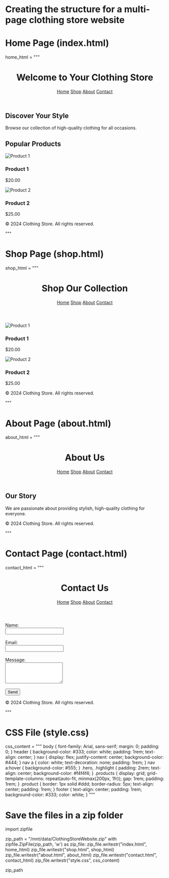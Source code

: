 # Creating the structure for a multi-page clothing store website

# Home Page (index.html)
home_html = """
<!DOCTYPE html>
<html lang="en">
<head>
    <meta charset="UTF-8">
    <meta name="viewport" content="width=device-width, initial-scale=1.0">
    <title>Clothing Store</title>
    <link rel="stylesheet" href="style.css">
</head>
<body>
    <header>
        <h1>Welcome to Your Clothing Store</h1>
        <nav>
            <a href="index.html">Home</a>
            <a href="shop.html">Shop</a>
            <a href="about.html">About</a>
            <a href="contact.html">Contact</a>
        </nav>
    </header>
    <section class="hero">
        <h2>Discover Your Style</h2>
        <p>Browse our collection of high-quality clothing for all occasions.</p>
    </section>
    <section class="highlight">
        <h2>Popular Products</h2>
        <div class="products">
            <div class="product">
                <img src="https://via.placeholder.com/150" alt="Product 1">
                <h3>Product 1</h3>
                <p>$20.00</p>
            </div>
            <div class="product">
                <img src="https://via.placeholder.com/150" alt="Product 2">
                <h3>Product 2</h3>
                <p>$25.00</p>
            </div>
        </div>
    </section>
    <footer>
        <p>&copy; 2024 Clothing Store. All rights reserved.</p>
    </footer>
</body>
</html>
"""

# Shop Page (shop.html)
shop_html = """
<!DOCTYPE html>
<html lang="en">
<head>
    <meta charset="UTF-8">
    <meta name="viewport" content="width=device-width, initial-scale=1.0">
    <title>Shop - Clothing Store</title>
    <link rel="stylesheet" href="style.css">
</head>
<body>
    <header>
        <h1>Shop Our Collection</h1>
        <nav>
            <a href="index.html">Home</a>
            <a href="shop.html">Shop</a>
            <a href="about.html">About</a>
            <a href="contact.html">Contact</a>
        </nav>
    </header>
    <section class="products">
        <div class="product">
            <img src="https://via.placeholder.com/150" alt="Product 1">
            <h3>Product 1</h3>
            <p>$20.00</p>
        </div>
        <div class="product">
            <img src="https://via.placeholder.com/150" alt="Product 2">
            <h3>Product 2</h3>
            <p>$25.00</p>
        </div>
    </section>
    <footer>
        <p>&copy; 2024 Clothing Store. All rights reserved.</p>
    </footer>
</body>
</html>
"""

# About Page (about.html)
about_html = """
<!DOCTYPE html>
<html lang="en">
<head>
    <meta charset="UTF-8">
    <meta name="viewport" content="width=device-width, initial-scale=1.0">
    <title>About Us - Clothing Store</title>
    <link rel="stylesheet" href="style.css">
</head>
<body>
    <header>
        <h1>About Us</h1>
        <nav>
            <a href="index.html">Home</a>
            <a href="shop.html">Shop</a>
            <a href="about.html">About</a>
            <a href="contact.html">Contact</a>
        </nav>
    </header>
    <section>
        <h2>Our Story</h2>
        <p>We are passionate about providing stylish, high-quality clothing for everyone.</p>
    </section>
    <footer>
        <p>&copy; 2024 Clothing Store. All rights reserved.</p>
    </footer>
</body>
</html>
"""

# Contact Page (contact.html)
contact_html = """
<!DOCTYPE html>
<html lang="en">
<head>
    <meta charset="UTF-8">
    <meta name="viewport" content="width=device-width, initial-scale=1.0">
    <title>Contact Us - Clothing Store</title>
    <link rel="stylesheet" href="style.css">
</head>
<body>
    <header>
        <h1>Contact Us</h1>
        <nav>
            <a href="index.html">Home</a>
            <a href="shop.html">Shop</a>
            <a href="about.html">About</a>
            <a href="contact.html">Contact</a>
        </nav>
    </header>
    <section>
        <form>
            <label for="name">Name:</label><br>
            <input type="text" id="name" name="name" required><br><br>
            <label for="email">Email:</label><br>
            <input type="email" id="email" name="email" required><br><br>
            <label for="message">Message:</label><br>
            <textarea id="message" name="message" rows="4" required></textarea><br><br>
            <button type="submit">Send</button>
        </form>
    </section>
    <footer>
        <p>&copy; 2024 Clothing Store. All rights reserved.</p>
    </footer>
</body>
</html>
"""

# CSS File (style.css)
css_content = """
body {
    font-family: Arial, sans-serif;
    margin: 0;
    padding: 0;
}
header {
    background-color: #333;
    color: white;
    padding: 1rem;
    text-align: center;
}
nav {
    display: flex;
    justify-content: center;
    background-color: #444;
}
nav a {
    color: white;
    text-decoration: none;
    padding: 1rem;
}
nav a:hover {
    background-color: #555;
}
.hero, .highlight {
    padding: 2rem;
    text-align: center;
    background-color: #f4f4f4;
}
.products {
    display: grid;
    grid-template-columns: repeat(auto-fit, minmax(200px, 1fr));
    gap: 1rem;
    padding: 1rem;
}
.product {
    border: 1px solid #ddd;
    border-radius: 5px;
    text-align: center;
    padding: 1rem;
}
footer {
    text-align: center;
    padding: 1rem;
    background-color: #333;
    color: white;
}
"""

# Save the files in a zip folder
import zipfile

zip_path = "/mnt/data/ClothingStoreWebsite.zip"
with zipfile.ZipFile(zip_path, 'w') as zip_file:
    zip_file.writestr("index.html", home_html)
    zip_file.writestr("shop.html", shop_html)
    zip_file.writestr("about.html", about_html)
    zip_file.writestr("contact.html", contact_html)
    zip_file.writestr("style.css", css_content)

zip_path

